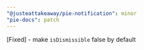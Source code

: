 ```yaml
---
"@justeattakeaway/pie-notification": minor
"pie-docs": patch
---
```


[Fixed] - make `isDismissible` false by default
